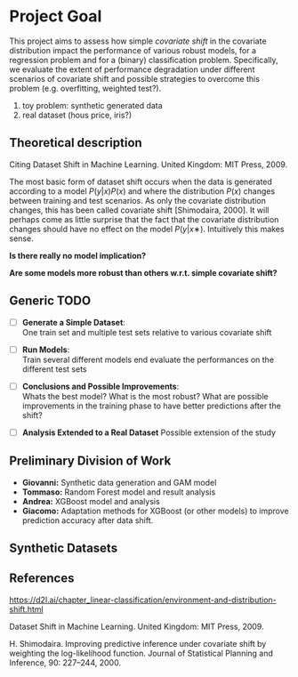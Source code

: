 # Project Goal

This project aims to assess how simple *covariate shift* in the covariate distribution impact the performance of various robust models, for a regression problem and for a (binary) classification problem. Specifically, we evaluate the extent of performance degradation under different scenarios of covariate shift and possible strategies to overcome this problem (e.g. overfitting, weighted test?). 
1. toy problem: synthetic generated data
2. real dataset (hous price, iris?)

## Theoretical description
Citing Dataset Shift in Machine Learning. United Kingdom: MIT Press, 2009.

The most basic form of dataset shift occurs when the data is generated according to a model $P(y|x)P(x)$ and where the distribution $P(x)$ changes between training and test scenarios. As only the covariate distribution changes, this has been called covariate shift [Shimodaira, 2000].
It will perhaps come as little surprise that the fact that the covariate distribution changes should have no effect on the model $P(y|x∗)$. Intuitively this makes sense.

**Is there really no model implication?**

**Are some models more robust than others w.r.t. simple covariate shift?**


## Generic TODO

- [ ] **Generate a Simple Dataset**:  
  One train set and multiple test sets relative to various covariate shift

- [ ] **Run Models**:  
  Train several different models end evaluate the performances on the different test sets

- [ ] **Conclusions and Possible Improvements**:  
  Whats the best model? What is the most robust? What are possible improvements in the training phase to have better predictions after the shift?

- [ ] **Analysis Extended to a Real Dataset**
  Possible extension of the study

## Preliminary Division of Work

- **Giovanni:** Synthetic data generation and GAM model  
- **Tommaso:** Random Forest model and result analysis  
- **Andrea:** XGBoost model and analysis  
- **Giacomo:** Adaptation methods for XGBoost (or other models) to improve prediction accuracy after data shift.

## Synthetic Datasets


## References

https://d2l.ai/chapter_linear-classification/environment-and-distribution-shift.html

Dataset Shift in Machine Learning. United Kingdom: MIT Press, 2009.

H. Shimodaira. Improving predictive inference under covariate shift by weighting the log-likelihood function. Journal of Statistical Planning and Inference, 90: 227–244, 2000.

